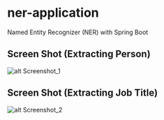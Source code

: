 # ner-application
Named Entity Recognizer (NER) with Spring Boot


## Screen Shot (Extracting Person)

![alt Screenshot_1](https://raw.githubusercontent.com/dineshkrishdev/ner-application/master/src/main/resources/screen-shots/screenshot_1.PNG)
     
## Screen Shot (Extracting Job Title)
     
![alt Screenshot_2](https://raw.githubusercontent.com/dineshkrishdev/ner-application/master/src/main/resources/screen-shots/screenshot_2.PNG)

